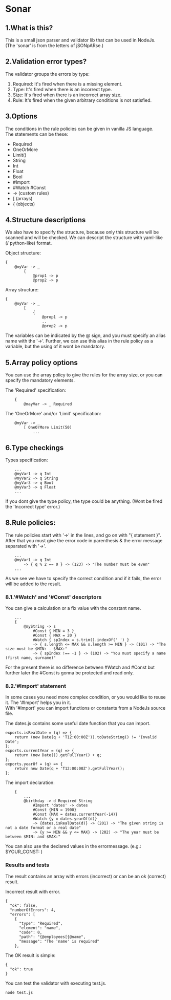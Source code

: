 # Sonar 

## 1.What is this?

This is a small json parser and validator lib that can be used in NodeJs.   
(The 'sonar' is from the letters of jSONpARse.)

## 2.Validation error types?

The validator groups the errors by type:
1. Required: It's fired when there is a missing element.
2. Type: It's fired when there is an incorrect type.
3. Size: It's fired when there is an incorrect array size.
4. Rule: It's fired when the given arbitrary conditions is not satisfied.

## 3.Options

The conditions in the rule policies can be given in vanilla JS language.   
The statements can be these:
* Required
* OneOrMore
* Limit(<number>)
* String
* Int
* Float
* Bool
* #Import
* #Watch #Const
* -> (custom rules)
* [ (arrays)
* { (objects)

## 4.Structure descriptions

We also have to specify the structure, because only this structure will be scanned and will be checked.
We can descript the structure with yaml-like (/ python-like) format.

Object structure:
```
{
    @myVar -> _
        {
            @prop1 -> p
            @prop2 -> p
```

Array structure:
```
{
    @myVar -> _
        [
            {
                @prop1 -> p
                ..
                @prop2 -> p
```

The variables can be indicated by the @ sign, and you must specify an alias name with the '->'.
Further, we can use this alias in the rule policy as a variable, but the using of it wont be mandatory.

## 5.Array policy options

You can use the array policy to give the rules for the array size, or you can specify the mandatory elements.

The 'Required' specification:
```
    {
        @mayVar -> _ Required
```

The 'OneOrMore' and/or 'Limit' specification:
```
    @myVar -> _
        [ OneOrMore Limit(50)
            ...

```

## 6.Type checkings

Types specification:
```
    ...
    @myVar1 -> q Int
    @myVar2 -> q String
    @myVar3 -> q Bool
    @myVar3 -> q Float
    ...
```
If you dont give the type policy, the type could be anything. (Wont be fired the 'Incorrect type' error.)

## 8.Rule policies:

The rule policies start with '->' in the lines, and go on with "{ statement }". After that you must give the error code in parenthesis & the error message separated with '->'.

```
    ...
    @myVar1 -> q Int
        -> { q % 2 == 0 } -> (123) -> "The number must be even"
    ...
```
As we see we have to specify the correct condition and if it fails, the error will be added to the result.

### 8.1.'#Watch' and '#Const' descriptors

You can give a calculation or a fix value with the constant name.
```
    ...
    {
        @myString -> s 
            #Const { MIN = 3 }
            #Const { MAX = 20 }
            #Watch { spIndex = s.trim().indexOf(' ') }
            -> { s.length <= MAX && s.length >= MIN } -> (101) -> "The size must be $MIN: - $MAX:"
            -> { spIndex !== -1 } -> (102) -> "You must specify a name (first name, surname)"
```
For the present there is no difference between #Watch and #Const but further later the #Const is gonna be protected and read only.


### 8.2.'#Import' statement

In some cases you need more complex condition, or you would like to reuse it. The '#Import' helps you in it.   
With '#Import' you can import functions or constants from a NodeJs source file.

The dates.js contains some useful date function that you can import.
```
exports.isRealDate = (q) => {
    return (new Date(q + 'T12:00:00Z')).toDateString() != 'Invalid Date';
};
exports.currentYear = (q) => {
    return (new Date()).getFullYear() + q;
};
exports.yearOf = (q) => {
    return new Date(q + 'T12:00:00Z').getFullYear();
};
```

The import declaration:
```
    {
        ...
        @birthday -> d Required String
            #Import 'dates' -> dates
            #Const {MIN = 1900}
            #Const {MAX = dates.currentYear(-14)}
            #Watch {y = dates.yearOf(d)}
            -> {dates.isRealDate(d)} -> (201) -> "The given string is not a date format or a real date"
            -> {y >= MIN && y <= MAX} -> (202) -> "The year must be between $MIN: and $MAX:"
```
You can also use the declared values in the errormessage. (e.g.: $YOUR_CONST: )

### Results and tests

The result contains an array with errors (incorrect) or can be an ok (correct) result.


Incorrect result with error.
```
{
  "ok": false,
  "numberOfErrors": 4,
  "errors": [
    {
      "type": "Required",
      "element": "name",
      "code": 0,
      "path": "{@employees[{@name",
      "message": "The 'name' is required"
    },
```

The OK result is simple:
```
{
  "ok": true
}
```

You can test the validator with executing test.js.
```
node test.js
```
